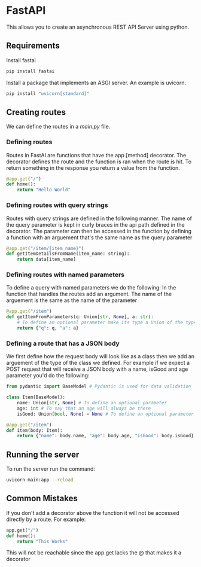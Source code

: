 # FastAPI
This allows you to create an asynchronous REST API Server using python.

## Requirements
Install fastai
```bash
pip install fastai
```
Install a package that implements an ASGI server. An example is uvicorn.
```bash
pip install "uvicorn[standard]"
```

## Creating routes 
We can define the routes in a *main.py* file. 

### Defining routes
Routes in FastAI are functions that have the app.[method] decorator. The decorator defines the route and the function is ran when the route is hit. To return something in the response you return a value from the function.
```python
@app.get("/")
def home():
    return "Hello World"
```

### Defining routes with query strings
Routes with query strings are defined in the following manner. The name of the query parameter is kept in curly braces in the api path defined in the decorator. The parameter can then be accessed in the function by defining a function with an arguement that's the same name as the query parameter
```python
@app.get("/item/{item_name}")
def getItemDetailsFromName(item_name: string):
    return data[item_name]
```

### Defining routes with named parameters
To define a query with named parameters we do the following: In the function that handles the routes add an argument. The name of the arguement is the same as the name of the parameter
```python
@app.get("/item")
def getItemFromParameters(q: Union[str, None], a: str):
    # To define an optional parameter make its type a Union of the type you expect it to be and None
    return {"q": q, "a": a}
```

### Defining a route that has a JSON body
We first define how the request body will look like as a class then we add an arguement of the type of the class we defined. For example if we expect a POST request that will receive a JSON body with a name, isGood and age parameter you'd do the following:
```python
from pydantic import BaseModel # Pydantic is used for data validation

class Item(BaseModel):
    name: Union[str, None] # To define an optional parameter
    age: int # To say that an age will always be there
    isGood: Union[bool, None] = None # To define an optional parameter but give it a default value

@app.get("/item")
def item(body: Item):
    return {"name": body.name, "age": body.age, "isGood": body.isGood}
```

## Running the server
To run the server run the command:
```bash
uvicorn main:app --reload
```

## Common Mistakes
If you don't add a decorator above the function it will not be accessed directly by a route. For example:
```python
app.get("/")
def home():
    return "This Works"
```
This will not be reachable since the app.get lacks the @ that makes it a decorator